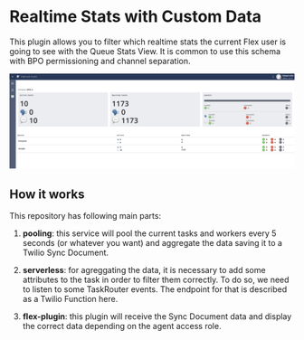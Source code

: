 # Realtime Stats with Custom Data

This plugin allows you to filter which realtime stats the current Flex user is going to see with the Queue Stats View. It is common to use this schema with BPO permissioning and channel separation. 

<p align="center">
    <img src="screenshots/screenshot.png?raw=true" width="auto" >
</p>

## How it works

This repository has following main parts: 

1. **pooling**: this service will pool the current tasks and workers every 5 seconds (or whatever you want) and aggregate the data saving it to a Twilio Sync Document.

2. **serverless**: for agreggating the data, it is necessary to add some attributes to the task in order to filter them correctly. To do so, we need to listen to some TaskRouter events. The endpoint for that is described as a Twilio Function here.

3. **flex-plugin**: this plugin will receive the Sync Document data and display the correct data depending on the agent access role. 

